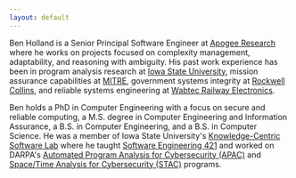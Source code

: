 ```yaml
---
layout: default
---
```


Ben Holland is a Senior Principal Software Engineer at [Apogee Research](http://www.apogee-research.com) where he works on projects focused on complexity management, adaptability, and reasoning with ambiguity. His past work experience has been in program analysis research at [Iowa State University](https://www.iastate.edu), mission assurance capabilities at [MITRE](https://www.mitre.org), government systems integrity at [Rockwell Collins](https://www.rockwellcollins.com), and reliable systems engineering at [Wabtec Railway Electronics](http://wabtec.com).

Ben holds a PhD in Computer Engineering with a focus on secure and reliable computing, a M.S. degree in Computer Engineering and Information Assurance, a B.S. in Computer Engineering, and a B.S. in Computer Science. He was a member of Iowa State University's [Knowledge-Centric Software Lab](https://www.ece.iastate.edu/kcsl/) where he taught [Software Engineering 421](https://se421-fall2018.github.io) and worked on DARPA's [Automated Program Analysis for Cybersecurity (APAC)](https://www.darpa.mil/program/automated-program-analysis-for-cybersecurity)  and [Space/Time Analysis for Cybersecurity (STAC)](http://www.darpa.mil/program/space-time-analysis-for-cybersecurity) programs.
